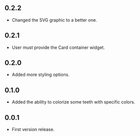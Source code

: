 ## 0.2.2
* Changed the SVG graphic to a better one.

## 0.2.1
* User must provide the Card container widget.

## 0.2.0
* Added more styling options.

## 0.1.0
* Added the ability to colorize some teeth with specific colors.

## 0.0.1
* First version release.